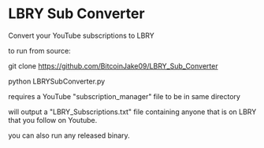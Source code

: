 # LBRY Sub Converter
Convert your YouTube subscriptions to LBRY

to run from source:

git clone https://github.com/BitcoinJake09/LBRY_Sub_Converter

python LBRYSubConverter.py

requires a YouTube "subscription_manager" file to be in same directory

will output a "LBRY_Subscriptions.txt" file containing anyone that is on LBRY that you follow on Youtube.

you can also run any released binary.
